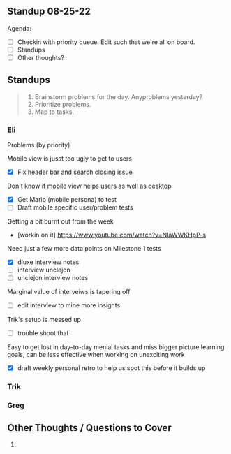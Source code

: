 ## Standup 08-25-22

Agenda:

- [ ] Checkin with priority queue. Edit such that we're all on board.
- [ ] Standups
- [ ] Other thoughts?

## Standups

> 1. Brainstorm problems for the day. Anyproblems yesterday?
> 2. Prioritize problems.
> 3. Map to tasks.

### Eli

Problems (by priority)

Mobile view is jusst too ugly to get to users

- [x] Fix header bar and search closing issue

Don't know if mobile view helps users as well as desktop

- [x] Get Mario (mobile persona) to test
- [ ] Draft mobile specific user/problem tests

Getting a bit burnt out from the week

- [workin on it] https://www.youtube.com/watch?v=NIaWWKHpP-s

Need just a few more data points on Milestone 1 tests

- [x] dluxe interview notes
- [ ] interview unclejon
- [ ] unclejon interview notes

Marginal value of interveiws is tapering off
- [ ] edit interview to mine more insights

Trik's setup is messed up

- [ ] trouble shoot that

Easy to get lost in day-to-day menial tasks and miss bigger picture learning goals, can be less effective when working on unexciting work

- [x] draft weekly personal retro to help us spot this before it builds up

### Trik

### Greg

## Other Thoughts / Questions to Cover

1.

